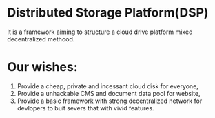 # Distributed Storage Platform(DSP)  
It is a framework aiming to structure a cloud drive platform mixed decentralized methood.  

# Our wishes:  
1. Provide a cheap, private and incessant cloud disk for everyone,  
2. Provide a unhackable CMS and document data pool for website,  
3. Provide a basic framework with strong decentralized network for devlopers to buit severs that with vivid features.  
